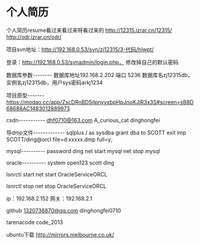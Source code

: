 # 个人简历
个人简历resume看过来看过来呀看过来的
http://12315.izrar.cn/12315/
http://odr.izrar.cn/odr/

项目svn地址：http://192.168.0.53/svn/zj12315/3-代码/hlwpt/

登录：http://192.168.0.53/svnadmin/login.php， 修改掉自己的默认密码

数据库参数--------
数据库地址192.168.2.202 端口 5236  数据库名zj12315db，实例名zj12315db，用户sys密码arkj1234

项目原型-------
 https://modao.cc/app/ZscDRnBD5iIpnyyxbpHpJnoKJjR3x3S#screen=sB8D68688AC1483012889973


csdn-----------
dhf0710@163.com
A_curious_cat
dinghongfei

导dmp文件-------------
sqlplus / as sysdba
grant dba to SCOTT
exit
imp SCOTT/ding@orcl file=d:xxxxx.dmp full=y;

mysql----------
password  ding
net start mysql
net stop mysql

oracle----------
system open123
scott ding

lsnrctl start
net start OracleServiceORCL

lsnrctl stop
net stop OracleServiceORCL


ip：192.168.2.152
网关：192.168.2.1

github
1320736870@qq.com
dinghongfei0710

tarenacode
code_2013


ubuntu下载
http://mirrors.melbourne.co.uk/
